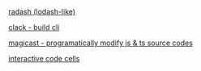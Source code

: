 [radash (lodash-like)](https://radash-docs.vercel.app/docs/getting-started)

[clack - build cli](https://github.com/natemoo-re/clack)

[magicast - programatically modify js & ts source codes](https://github.com/unjs/magicast)

[interactive code cells](https://github.com/rameshvarun/blog-cells)
